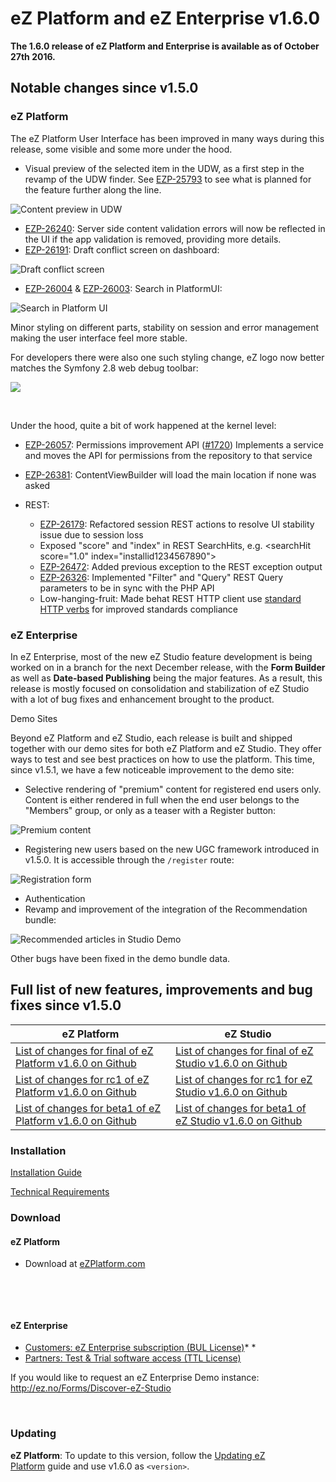 # eZ Platform and eZ Enterprise v1.6.0


**The 1.6.0 release of eZ Platform and Enterprise is available as of October 27th 2016.**

## Notable changes since v1.5.0

### eZ Platform

The eZ Platform User Interface has been improved in many ways during this release, some visible and some more under the hood.

-   Visual preview of the selected item in the UDW, as a first step in the revamp of the UDW finder. See [EZP-25793](https://jira.ez.no/browse/EZP-25793) to see what is planned for the feature further along the line.

![Content preview in UDW](img/better_udw.png)

-   [EZP-26240](https://jira.ez.no/browse/EZP-26240): Server side content validation errors will now be reflected in the UI if the app validation is removed, providing more details.
-   [EZP-26191](https://jira.ez.no/browse/EZP-26191): Draft conflict screen on dashboard:

![Draft conflict screen](img/draft_conflict_screen.png)

-   [EZP-26004](https://jira.ez.no/browse/EZP-26004) & [EZP-26003](https://jira.ez.no/browse/EZP-26003): Search in PlatformUI:

![Search in Platform UI](img/search.png)

Minor styling on different parts, stability on session and error management making the user interface feel more stable.

For developers there were also one such styling change, eZ logo now better matches the Symfony 2.8 web debug toolbar:

![](img/dev_mode.png)

 

Under the hood, quite a bit of work happened at the kernel level:

-   [EZP-26057](https://jira.ez.no/browse/EZP-26057): Permissions improvement API ([\#1720](https://github.com/ezsystems/ezpublish-kernel/pull/1720 "EZP-26057: Permissions API")) Implements a service and moves the API for permissions from the repository to that service
-   [EZP-26381](https://jira.ez.no/browse/EZP-26381): ContentViewBuilder will load the main location if none was asked
-   REST:
    -   [EZP-26179](https://jira.ez.no/browse/EZP-26179): Refactored session REST actions to resolve UI stability issue due to session loss
    -   Exposed "score" and "index" in REST SearchHits, e.g. &lt;searchHit score="1.0" index="installid1234567890"&gt;

    <!-- -->

    -   [EZP-26472](https://jira.ez.no/browse/EZP-26472): Added previous exception to the REST exception output
    -   [EZP-26326](https://jira.ez.no/browse/EZP-26326): Implemented "Filter" and "Query" REST Query parameters to be in sync with the PHP API
    -   Low-hanging-fruit: Made behat REST HTTP client use [standard HTTP verbs](http://restful-api-design.readthedocs.io/en/latest/methods.html) for improved standards compliance

### eZ Enterprise

In eZ Enterprise, most of the new eZ Studio feature development is being worked on in a branch for the next December release, with the **Form Builder** as well as **Date-based Publishing** being the major features. As a result, this release is mostly focused on consolidation and stabilization of eZ Studio with a lot of bug fixes and enhancement brought to the product.

Demo Sites

Beyond eZ Platform and eZ Studio, each release is built and shipped together with our demo sites for both eZ Platform and eZ Studio. They offer ways to test and see best practices on how to use the platform. This time, since v1.5.1, we have a few noticeable improvement to the demo site:

-   Selective rendering of "premium" content for registered end users only. Content is either rendered in full when the end user belongs to the "Members" group, or only as a teaser with a Register button:

![Premium content](img/premium_content.png)

-   Registering new users based on the new UGC framework introduced in v1.5.0. It is accessible through the `/register` route:

![Registration form](img/register.png)

-   Authentication
-   Revamp and improvement of the integration of the Recommendation bundle:

![Recommended articles in Studio Demo](img/recommended_articles.png)

Other bugs have been fixed in the demo bundle data.

## Full list of new features, improvements and bug fixes since v1.5.0


| eZ Platform  | eZ Studio   |
|--------------|-------------|
| [List of changes for final of eZ Platform v1.6.0 on Github](https://github.com/ezsystems/ezplatform/releases/tag/v1.6.0)         | [List of changes for final of eZ Studio v1.6.0 on Github](https://github.com/ezsystems/ezstudio/releases/tag/v1.6.0)        |
| [List of changes for rc1 of eZ Platform v1.6.0 on Github](https://github.com/ezsystems/ezplatform/releases/tag/v1.6.0-rc1)         | [List of changes for rc1 for eZ Studio v1.6.0 on Github](https://github.com/ezsystems/ezstudio/releases/tag/v1.6.0-rc1)        |
| [List of changes for beta1 of eZ Platform v1.6.0 on Github](https://github.com/ezsystems/ezplatform/releases/tag/v1.6.0-beta1)         | [List of changes for beta1 of eZ Studio v1.6.0 on Github](https://github.com/ezsystems/ezstudio/releases/tag/v1.6.0-beta1)        |



### Installation

[Installation Guide](../getting_started/install_ez_platform.md)

[Technical Requirements](../getting_started/requirements.md)

### Download

#### eZ Platform

-   Download at [eZPlatform.com](http://ezplatform.com/#download)

 

 

#### eZ Enterprise

-   [Customers: eZ Enterprise subscription (BUL License)](https://support.ez.no/Downloads)*
    *
-   [Partners: Test & Trial software access (TTL License)](https://support.ez.no/Downloads)

If you would like to request an eZ Enterprise Demo instance: <http://ez.no/Forms/Discover-eZ-Studio>

 

### Updating

**eZ Platform**: To update to this version, follow the [Updating eZ Platform](../updating/updating_ez_platform.md) guide and use v1.6.0 as `<version>`.

 
